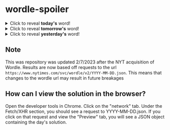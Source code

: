 # wordle-spoiler

<details>
  <summary>Click to reveal <b>today's</b> word!</summary>
  <br>
  <b> viola </b>
</details>

<details>
  <summary>Click to reveal <b>tomorrow's</b> word!</summary>
  <br>
  <b> binge </b>
</details>

<details>
  <summary>Click to reveal <b>yesterday's</b> word!</summary>
  <br>
  <b> chime </b>
</details>

## Note
This was repository was updated 2/7/2023 after the NYT acquisition of Wordle. Results are now based off requests to the url `https://www.nytimes.com/svc/wordle/v2/YYYY-MM-DD.json`. This means that changes to the wordle url may result in future breakages

## How can I view the solution in the browser?
Open the developer tools in Chrome. Click on the "network" tab. Under the Fetch/XHR section, you should see a request to YYYY-MM-DD.json. If you click on that request and view the "Preview" tab, you will see a JSON object containing the day's solution.